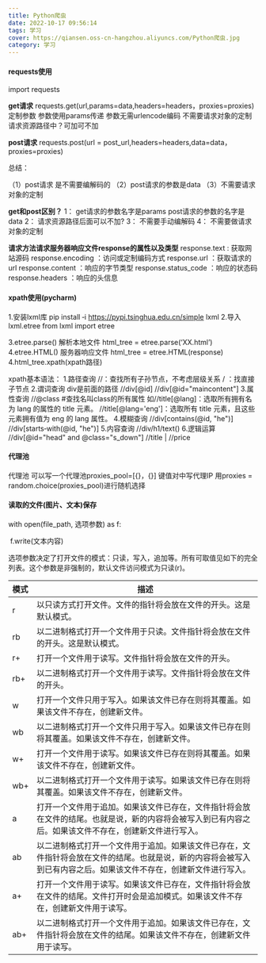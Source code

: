 ```yaml
---
title: Python爬虫
date: 2022-10-17 09:56:14
tags: 学习
cover: https://qiansen.oss-cn-hangzhou.aliyuncs.com/Python爬虫.jpg
category: 学习
---
```


#### requests使用

import  requests

**get请求**
requests.get(url,params=data,headers=headers，proxies=proxies)
定制参数
参数使用params传递
参数无需urlencode编码
不需要请求对象的定制
请求资源路径中？可加可不加

**post请求**
requests.post(url = post_url,headers=headers,data=data，proxies=proxies)

总结：

（1）post请求 是不需要编解码的
（2）post请求的参数是data
（3）不需要请求对象的定制

**get和post区别？**
    1： get请求的参数名字是params post请求的参数的名字是data
    2： 请求资源路径后面可以不加?
    3： 不需要手动编解码
    4： 不需要做请求对象的定制

**请求方法请求服务器响应文件response的属性以及类型**
    response.text : 获取网站源码
    response.encoding ：访问或定制编码方式
    response.url ：获取请求的url
    response.content ：响应的字节类型
    response.status_code ：响应的状态码
    response.headers ：响应的头信息

#### xpath使用(pycharm)

 1.安装lxml库
 pip  install  ‐i  https://pypi.tsinghua.edu.cn/simple  lxml
 2.导入lxml.etree
 from lxml import etree

 3.etree.parse() 解析本地文件
 html_tree = etree.parse(‘XX.html’)
 4.etree.HTML() 服务器响应文件
 html_tree = etree.HTML(response)
 4.html_tree.xpath(xpath路径)

xpath基本语法：
1.路径查询
    //：查找所有子孙节点，不考虑层级关系
    / ：找直接子节点
2.谓词查询
    div是前面的路径
    //div[@id]
    //div[@id="maincontent"]
3.属性查询
    //@class	#查找名叫class的所有属性
    如//title[@lang]：选取所有拥有名为 lang 的属性的 title 元素。
    //title[@lang='eng']：选取所有 title 元素，且这些元素拥有值为 eng 的 lang 属性。
4.模糊查询
    //div[contains(@id, "he")]
    //div[starts‐with(@id, "he")]
5.内容查询
    //div/h1/text()
6.逻辑运算
    //div[@id="head" and @class="s_down"]
    //title | //price

#### 代理池

代理池
可以写一个代理池proxies_pool=[{}，{}]	键值对中写代理IP
用proxies = random.choice(proxies_pool)进行随机选择

#### 读取的文件(图片、文本)保存

with  open(file_path,  选项参数)  as  f:

​	f.write(文本内容)

选项参数决定了打开文件的模式：只读，写入，追加等。所有可取值见如下的完全列表。这个参数是非强制的，默认文件访问模式为只读(r)。

| 模式 | 描述                                                         |
| :--- | ------------------------------------------------------------ |
| r    | 以只读方式打开文件。文件的指针将会放在文件的开头。这是默认模式。 |
| rb   | 以二进制格式打开一个文件用于只读。文件指针将会放在文件的开头。这是默认模式。 |
| r+   | 打开一个文件用于读写。文件指针将会放在文件的开头。           |
| rb+  | 以二进制格式打开一个文件用于读写。文件指针将会放在文件的开头。 |
| w    | 打开一个文件只用于写入。如果该文件已存在则将其覆盖。如果该文件不存在，创建新文件。 |
| wb   | 以二进制格式打开一个文件只用于写入。如果该文件已存在则将其覆盖。如果该文件不存在，创建新文件。 |
| w+   | 打开一个文件用于读写。如果该文件已存在则将其覆盖。如果该文件不存在，创建新文件。 |
| wb+  | 以二进制格式打开一个文件用于读写。如果该文件已存在则将其覆盖。如果该文件不存在，创建新文件。 |
| a    | 打开一个文件用于追加。如果该文件已存在，文件指针将会放在文件的结尾。也就是说，新的内容将会被写入到已有内容之后。如果该文件不存在，创建新文件进行写入。 |
| ab   | 以二进制格式打开一个文件用于追加。如果该文件已存在，文件指针将会放在文件的结尾。也就是说，新的内容将会被写入到已有内容之后。如果该文件不存在，创建新文件进行写入。 |
| a+   | 打开一个文件用于读写。如果该文件已存在，文件指针将会放在文件的结尾。文件打开时会是追加模式。如果该文件不存在，创建新文件用于读写。 |
| ab+  | 以二进制格式打开一个文件用于追加。如果该文件已存在，文件指针将会放在文件的结尾。如果该文件不存在，创建新文件用于读写。 |